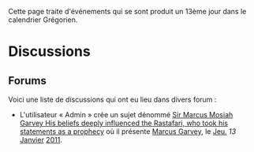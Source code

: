 <!-- TITLE: 13 -->
<!-- SUBTITLE: Événements qui se sont produit un 13ème jour -->

Cette page traite d'événements qui se sont produit un 13ème jour dans le calendrier Grégorien.

# Discussions
## Forums
Voici une liste de discussions qui ont eu lieu dans divers forum :
* L'utilisateur « Admin » crée un sujet dénommé [Sir Marcus Mosiah Garvey His beliefs deeply influenced the Rastafari, who took his statements as a prophecy](http://join.clubme.net/t26-sir-marcus-mosiah-garvey-his-beliefs-deeply-influenced-the-rastafari-who-took-his-statements-as-a-prophecy#26) où il présente [Marcus Garvey](/personnalite/homme/polymathe/caraibes/midi/colonie/xamayca/marcus-gavey), le [Jeu.](/histoire/date/calendrier-gregorien/par-jour-de-la-semaine/jeudi) *13* [Janvier](/histoire/date/calendrier-gregorien/par-mois/janvier) [2011](/histoire/date/calendrier-gregorien/par-annee/2011).